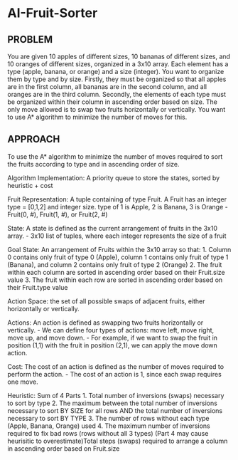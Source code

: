 # AI-Fruit-Sorter
PROBLEM
--------
You are given 10 apples of different sizes, 10 bananas of different sizes, and 10 oranges of different sizes, organized in a 3x10 array.
Each element has a type (apple, banana, or orange) and a size (integer). You want to organize them by type and by size.
Firstly, they must be organized so that all apples are in the first column, all bananas are in the second column, and all oranges are in the third column.
Secondly, the elements of each type must be organized within their column in ascending order based on size. The only move allowed is to swap two fruits horizontally or vertically.
You want to use A* algorithm to minimize the number of moves for this. 

APPROACH
---------
To use the A* algorithm to minimize the number of moves required to sort the fruits according to type and in ascending order of size.

Algorithm Implementation: A priority queue to store the states, sorted by heuristic + cost

Fruit Representation: A tuple containing of type Fruit. A Fruit has an integer type = [0,1,2] and integer size. type of 1 is Apple, 2 is Banana, 3 is Orange
    - Fruit(0, #), Fruit(1, #), or Fruit(2, #)

State: A state is defined as the current arrangement of fruits in the 3x10 array.
    - 3x10 list of tuples, where each integer represents the size of a fruit

Goal State: An arrangement of Fruits within the 3x10 array so that: 
    1. Column 0 contains only fruit of type 0 (Apple), column 1 contains only fruit of type 1 (Banana), and column 2 contains only fruit of type 2 (Orange)
    2. The fruit within each column are sorted in ascending order based on their Fruit.size value
    3. The fruit within each row are sorted in ascending order based on their Fruit.type value

Action Space: the set of all possible swaps of adjacent fruits, either horizontally or vertically.

Actions: An action is defined as swapping two fruits horizontally or vertically.
    - We can define four types of actions: move left, move right, move up, and move down. 
        - For example, if we want to swap the fruit in position (1,1) with the fruit in position (2,1), we can apply the move down action.

Cost: The cost of an action is defined as the number of moves required to perform the action.
    - The cost of an action is 1, since each swap requires one move.

Heuristic: Sum of 4 Parts
    1. Total number of inversions (swaps) necessary to sort by type
    2. The maximum between the total number of inversions necessary to sort BY SIZE for all rows AND the total number of inversions necessary to sort BY TYPE
    3. The number of rows without each type (Apple, Banana, Orange) used
    4. The maximum number of inversions required to fix bad rows (rows without all 3 types)
(Part 4 may cause heurisitic to overestimate)Total steps (swaps) required to arrange a column in ascending order based on Fruit.size


